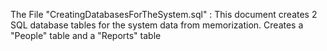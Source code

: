 
The File "CreatingDatabasesForTheSystem.sql" :
This document creates 2 SQL database tables for the system data from memorization.
Creates a "People" table and a "Reports" table

